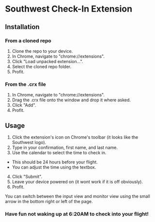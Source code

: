 # Southwest Check-In Extension

## Installation

### From a cloned repo
1. Clone the repo to your device.
2. In Chrome, navigate to "chrome://extensions".
3. Click "Load unpacked extension...".
4. Select the cloned repo folder.
5. Profit.

### From the .crx file
1. In Chrome, navigate to "chrome://extensions".
2. Drag the .crx file onto the window and drop it where asked.
3. Click "Add".
3. Profit.

## Usage
1. Click the extension's icon on Chrome's toolbar (it looks like the Southwest logo).
2. Type in your confirmation, first name, and last name.
3. Use the calendar to select the time to check in.
  - This should be 24 hours before your flight.
  - You can adjust the time using the textbox.
4. Click "Submit".
5. Leave your device powered on (it wont work if it is off obviously).
6. Profit.

You can switch between the input view and monitor view using the small arrow in the bottom right or left of the page.

### Have fun not waking up at 6:20AM to check into your flight!
